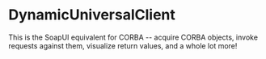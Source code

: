 # DynamicUniversalClient
This is the SoapUI equivalent for CORBA -- acquire CORBA objects, invoke requests against them, visualize return values, and a whole lot more!
